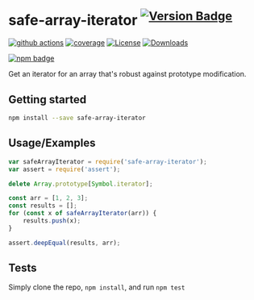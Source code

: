 # safe-array-iterator <sup>[![Version Badge][npm-version-svg]][package-url]</sup>

[![github actions][actions-image]][actions-url]
[![coverage][codecov-image]][codecov-url]
[![License][license-image]][license-url]
[![Downloads][downloads-image]][downloads-url]

[![npm badge][npm-badge-png]][package-url]

Get an iterator for an array that's robust against prototype modification.

## Getting started

```sh
npm install --save safe-array-iterator
```

## Usage/Examples

```js
var safeArrayIterator = require('safe-array-iterator');
var assert = require('assert');

delete Array.prototype[Symbol.iterator];

const arr = [1, 2, 3];
const results = [];
for (const x of safeArrayIterator(arr)) {
    results.push(x);
}

assert.deepEqual(results, arr);
```

## Tests
Simply clone the repo, `npm install`, and run `npm test`

[package-url]: https://npmjs.org/package/safe-array-iterator
[npm-version-svg]: https://versionbadg.es/ljharb/safe-array-iterator.svg
[deps-svg]: https://david-dm.org/ljharb/safe-array-iterator.svg
[deps-url]: https://david-dm.org/ljharb/safe-array-iterator
[dev-deps-svg]: https://david-dm.org/ljharb/safe-array-iterator/dev-status.svg
[dev-deps-url]: https://david-dm.org/ljharb/safe-array-iterator#info=devDependencies
[npm-badge-png]: https://nodei.co/npm/safe-array-iterator.png?downloads=true&stars=true
[license-image]: https://img.shields.io/npm/l/safe-array-iterator.svg
[license-url]: LICENSE
[downloads-image]: https://img.shields.io/npm/dm/safe-array-iterator.svg
[downloads-url]: https://npm-stat.com/charts.html?package=safe-array-iterator
[codecov-image]: https://codecov.io/gh/ljharb/safe-array-iterator/branch/main/graphs/badge.svg
[codecov-url]: https://app.codecov.io/gh/ljharb/safe-array-iterator/
[actions-image]: https://img.shields.io/endpoint?url=https://github-actions-badge-u3jn4tfpocch.runkit.sh/ljharb/safe-array-iterator
[actions-url]: https://github.com/ljharb/safe-array-iterator/actions
